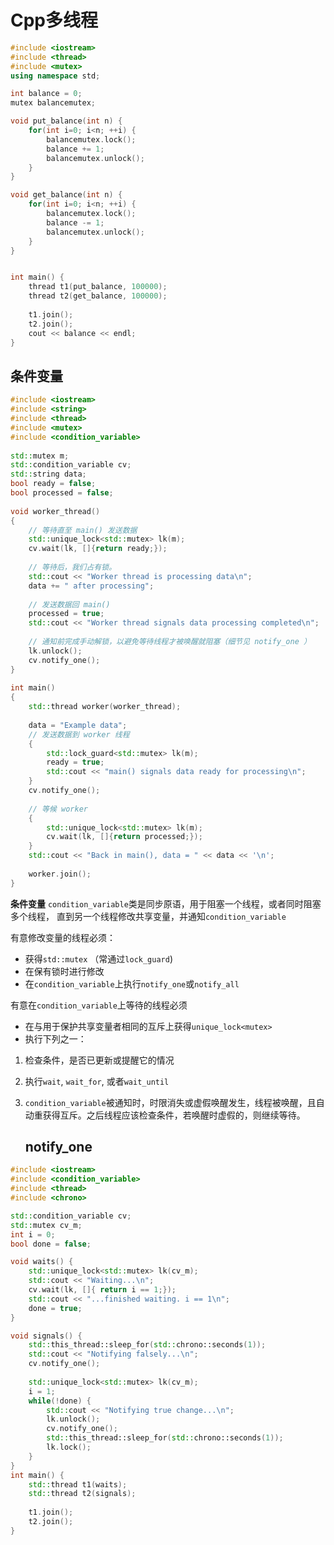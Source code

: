 # Cpp多线程
```cpp
#include <iostream>
#include <thread>
#include <mutex>
using namespace std;

int balance = 0;
mutex balancemutex;

void put_balance(int n) {
	for(int i=0; i<n; ++i) {
		balancemutex.lock();
		balance += 1;
		balancemutex.unlock();
	}
}

void get_balance(int n) {
	for(int i=0; i<n; ++i) {
		balancemutex.lock();
		balance -= 1;
		balancemutex.unlock();
	}
}


int main() {
	thread t1(put_balance, 100000);
	thread t2(get_balance, 100000);
	
	t1.join();
	t2.join();
	cout << balance << endl;	
}
```

## 条件变量
```cpp
#include <iostream>
#include <string>
#include <thread>
#include <mutex>
#include <condition_variable>
 
std::mutex m;
std::condition_variable cv;
std::string data;
bool ready = false;
bool processed = false;
 
void worker_thread()
{
    // 等待直至 main() 发送数据
    std::unique_lock<std::mutex> lk(m);
    cv.wait(lk, []{return ready;});
 
    // 等待后，我们占有锁。
    std::cout << "Worker thread is processing data\n";
    data += " after processing";
 
    // 发送数据回 main()
    processed = true;
    std::cout << "Worker thread signals data processing completed\n";
 
    // 通知前完成手动解锁，以避免等待线程才被唤醒就阻塞（细节见 notify_one ）
    lk.unlock();
    cv.notify_one();
}
 
int main()
{
    std::thread worker(worker_thread);
 
    data = "Example data";
    // 发送数据到 worker 线程
    {
        std::lock_guard<std::mutex> lk(m);
        ready = true;
        std::cout << "main() signals data ready for processing\n";
    }
    cv.notify_one();
 
    // 等候 worker
    {
        std::unique_lock<std::mutex> lk(m);
        cv.wait(lk, []{return processed;});
    }
    std::cout << "Back in main(), data = " << data << '\n';
 
    worker.join();
}
```

**条件变量**
`condition_variable`类是同步原语，用于阻塞一个线程，或者同时阻塞多个线程，
直到另一个线程修改共享变量，并通知`condition_variable`

有意修改变量的线程必须：
* 获得`std::mutex` （常通过`lock_guard`)
* 在保有锁时进行修改
* 在`condition_variable`上执行`notify_one`或`notify_all`

有意在`condition_variable`上等待的线程必须
* 在与用于保护共享变量者相同的互斥上获得`unique_lock<mutex>`
* 执行下列之一：
 1. 检查条件，是否已更新或提醒它的情况

 2. 执行`wait`, `wait_for`, 或者`wait_until`

 3. `condition_variable`被通知时，时限消失或虚假唤醒发生，线程被唤醒，且自动重获得互斥。之后线程应该检查条件，若唤醒时虚假的，则继续等待。

    

    ## notify_one

```cpp
#include <iostream>
#include <condition_variable>
#include <thread>
#include <chrono>

std::condition_variable cv;
std::mutex cv_m;
int i = 0;
bool done = false;

void waits() {
    std::unique_lock<std::mutex> lk(cv_m);
    std::cout << "Waiting...\n";
    cv.wait(lk, []{ return i == 1;});
    std::cout << "...finished waiting. i == 1\n";
    done = true;
}

void signals() {
    std::this_thread::sleep_for(std::chrono::seconds(1));
    std::cout << "Notifying falsely...\n";
    cv.notify_one();
    
    std::unique_lock<std::mutex> lk(cv_m);
    i = 1;
    while(!done) {
        std::cout << "Notifying true change...\n";
        lk.unlock();
        cv.notify_one();
        std::this_thread::sleep_for(std::chrono::seconds(1));
        lk.lock();
    }
}
int main() {
    std::thread t1(waits);
    std::thread t2(signals);
    
    t1.join();
    t2.join();
}
```

